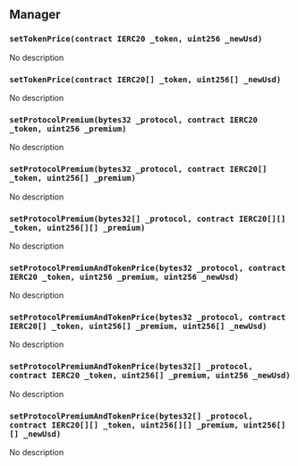 ## Manager

### `setTokenPrice(contract IERC20 _token, uint256 _newUsd)`

No description

### `setTokenPrice(contract IERC20[] _token, uint256[] _newUsd)`

No description

### `setProtocolPremium(bytes32 _protocol, contract IERC20 _token, uint256 _premium)`

No description

### `setProtocolPremium(bytes32 _protocol, contract IERC20[] _token, uint256[] _premium)`

No description

### `setProtocolPremium(bytes32[] _protocol, contract IERC20[][] _token, uint256[][] _premium)`

No description

### `setProtocolPremiumAndTokenPrice(bytes32 _protocol, contract IERC20 _token, uint256 _premium, uint256 _newUsd)`

No description

### `setProtocolPremiumAndTokenPrice(bytes32 _protocol, contract IERC20[] _token, uint256[] _premium, uint256[] _newUsd)`

No description

### `setProtocolPremiumAndTokenPrice(bytes32[] _protocol, contract IERC20 _token, uint256[] _premium, uint256 _newUsd)`

No description

### `setProtocolPremiumAndTokenPrice(bytes32[] _protocol, contract IERC20[][] _token, uint256[][] _premium, uint256[][] _newUsd)`

No description
